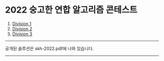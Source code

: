 # 2022 숭고한 연합 알고리즘 콘테스트

1.  [Division 1](https://www.acmicpc.net/contest/view/785)
2.  [Division 2](https://www.acmicpc.net/contest/view/784)
3.  [Division 3](https://www.acmicpc.net/contest/view/783)

---

공개된 솔루션은 skh-2022.pdf에 나와 있습니다. 

---
